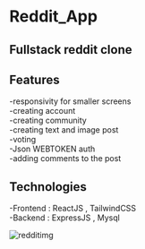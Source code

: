 # Reddit_App
## Fullstack reddit clone 

## Features
-responsivity for smaller screens <br/>
-creating account <br/>
-creating community <br/>
-creating text and image post <br/>
-voting <br/>
-Json WEBTOKEN auth  <br/>
-adding comments to the post <br/>


## Technologies
-Frontend : ReactJS , TailwindCSS <br/>
-Backend : ExpressJS , Mysql  <br/>



![redditimg](https://user-images.githubusercontent.com/85226847/147392636-fda0b937-1b26-4088-bf49-c25d251c91d8.png)
